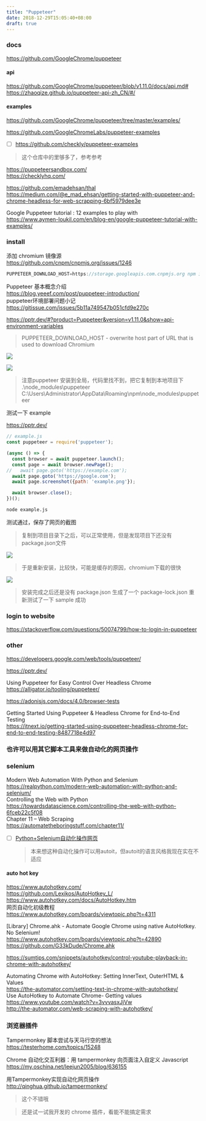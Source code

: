 ```yaml
---
title: "Puppeteer"
date: 2018-12-29T15:05:40+08:00
draft: true
---
```


### docs

https://github.com/GoogleChrome/puppeteer

#### api

https://github.com/GoogleChrome/puppeteer/blob/v1.11.0/docs/api.md#  
https://zhaoqize.github.io/puppeteer-api-zh_CN/#/

#### examples

https://github.com/GoogleChrome/puppeteer/tree/master/examples/

https://github.com/GoogleChromeLabs/puppeteer-examples

- [ ] https://github.com/checkly/puppeteer-examples

> 这个仓库中的里够多了，参考参考

https://puppeteersandbox.com/  
https://checklyhq.com/

https://github.com/emadehsan/thal  
https://medium.com/@e_mad_ehsan/getting-started-with-puppeteer-and-chrome-headless-for-web-scrapping-6bf5979dee3e

Google Puppeteer tutorial : 12 examples to play with  
https://www.aymen-loukil.com/en/blog-en/google-puppeteer-tutorial-with-examples/

### install

添加 chromium 镜像源  
https://github.com/cnpm/cnpmjs.org/issues/1246

```js
PUPPETEER_DOWNLOAD_HOST=https://storage.googleapis.com.cnpmjs.org npm i puppeteer
```

Puppeteer 基本概念介绍  
https://blog.yeeef.com/post/puppeteer-introduction/  
puppeteer环境部署问题小记  
https://gitissue.com/issues/5b11a749547b051cfd9e270c


https://pptr.dev/#?product=Puppeteer&version=v1.11.0&show=api-environment-variables

> PUPPETEER_DOWNLOAD_HOST - overwrite host part of URL that is used to download Chromium

![](http://qiniu.xingtan.xyz/install%20puppeteer.png)

![](http://qiniu.xingtan.xyz/puppeteer.png)

> 注意puppeteer 安装到全局，代码里找不到，把它复制到本地项目下 .\node_modules\puppeteer 
> C:\Users\Administrator\AppData\Roaming\npm\node_modules\puppeteer


测试一下 example

https://pptr.dev/

```js
// example.js
const puppeteer = require('puppeteer');

(async () => {
  const browser = await puppeteer.launch();
  const page = await browser.newPage();
//   await page.goto('https://example.com');
  await page.goto('https://google.com');
  await page.screenshot({path: 'example.png'});

  await browser.close();
})();
```

```bash
node example.js
```

测试通过，保存了网页的截图

> 复制到项目目录下之后，可以正常使用，但是发现项目下还没有package.json文件

![](http://qiniu.xingtan.xyz/puppeteer-install-local.png)

> 于是重新安装，比较快，可能是缓存的原因，chromium下载的很快

![](http://qiniu.xingtan.xyz/no-package-json-but-lock.png)

> 安装完成之后还是没有 package.json 生成了一个 package-lock.json
> 重新测试了一下 sample 成功

### login to website

https://stackoverflow.com/questions/50074799/how-to-login-in-puppeteer

### other

https://developers.google.com/web/tools/puppeteer/

https://pptr.dev/

Using Puppeteer for Easy Control Over Headless Chrome  
https://alligator.io/tooling/puppeteer/

https://adonisjs.com/docs/4.0/browser-tests

Getting Started Using Puppeteer & Headless Chrome for End-to-End Testing  
https://itnext.io/getting-started-using-puppeteer-headless-chrome-for-end-to-end-testing-8487718e4d97


### 也许可以用其它脚本工具来做自动化的网页操作

### selenium

Modern Web Automation With Python and Selenium  
https://realpython.com/modern-web-automation-with-python-and-selenium/  
Controlling the Web with Python  
https://towardsdatascience.com/controlling-the-web-with-python-6fceb22c5f08  
Chapter 11 – Web Scraping  
https://automatetheboringstuff.com/chapter11/


- [ ] [Python+Selenium自动化操作网页](http://blog.xulihang.me/python-selenium-website-automation/)

	> 本来想这种自动化操作可以用autoit，但autoit的语言风格我现在实在不适应


#### auto hot key

https://www.autohotkey.com/  
https://github.com/Lexikos/AutoHotkey_L/
https://www.autohotkey.com/docs/AutoHotkey.htm  
网页自动化初级教程  
https://www.autohotkey.com/boards/viewtopic.php?t=4311

[Library] Chrome.ahk - Automate Google Chrome using native AutoHotkey. No Selenium!  
https://www.autohotkey.com/boards/viewtopic.php?t=42890  
https://github.com/G33kDude/Chrome.ahk

https://sumtips.com/snippets/autohotkey/control-youtube-playback-in-chrome-with-autohotkey/

Automating Chrome with AutoHotkey: Setting InnerText, OuterHTML & Values  
https://the-automator.com/setting-text-in-chrome-with-autohotkey/  
Use AutoHotkey to Automate Chrome- Getting values  
https://www.youtube.com/watch?v=3vvvasxJjVw  
http://the-automator.com/web-scraping-with-autohotkey/


### 浏览器插件

Tampermonkey 脚本尝试与天马行空的想法  
https://testerhome.com/topics/15248

Chrome 自动化交互利器：用 tampermonkey 向页面注入自定义 Javascript  
https://my.oschina.net/leejun2005/blog/636155

用Tampermonkey实现自动化网页操作  
http://qinghua.github.io/tampermonkey/

> 这个不错哦

> 还是试一试我开发的 chrome 插件，看能不能搞定需求